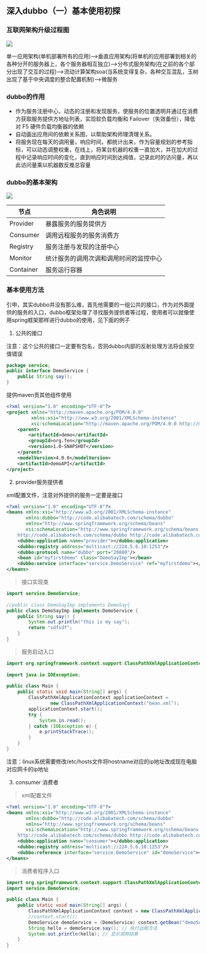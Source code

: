 ## 深入dubbo（一）基本使用初探

### 互联网架构升级过程图

![](blogimg/dubbo/1.jpg)

单一应用架构(单机部署所有的应用)——>垂直应用架构(将单机的应用部署到相关的各种分开的服务器上，各个服务器相互独立)——>分布式服务架构(在之前的各个部分出现了交互的过程)——>流动计算架构soa(当系统变得复杂，各种交互混乱，玉树出现了基于中央调度的整合配置机制)——>微服务

### dubbo的作用

- 作为服务注册中心，动态的注册和发现服务，使服务的位置透明并通过在消费方获取服务提供方地址列表，实现软负载均衡和 Failover（失效备份），降低对 F5 硬件负载均衡器的依赖
- 自动画出应用间的依赖关系图，以帮助架构师理清理关系。
- 将服务现在每天的调用量，响应时间，都统计出来，作为容量规划的参考指标，可以动态调整权重，在线上，将某台机器的权重一直加大，并在加大的过程中记录响应时间的变化，直到响应时间到达阀值，记录此时的访问量，再以此访问量乘以机器数反推总容量

### dubbo的基本架构

![](blogimg/dubbo/2.jpg)

节点|角色说明
---|---
Provider|暴露服务的服务提供方
Consumer|调用远程服务的服务消费方
Registry|服务注册与发现的注册中心
Monitor|统计服务的调用次调和调用时间的监控中心
Container|服务运行容器

### 基本使用方法

引申，其实dubbo并没有那么难，首先他需要的一组公共的接口，作为对外面提供的服务的入口，dubbo框架处理了寻找服务提供者等过程，使用者可以就像使用spring框架那样进行dubbo的使用，见下面的例子

1. 公共的接口

注意：这个公共的接口一定要有包名，否则dubbo内部的反射处理方法将会报空值错误

```java
package service;
public interface DemoService {
    public String say();
}
```

提供maven贡其他组件使用

```xml
<?xml version="1.0" encoding="UTF-8"?>
<project xmlns="http://maven.apache.org/POM/4.0.0"
         xmlns:xsi="http://www.w3.org/2001/XMLSchema-instance"
         xsi:schemaLocation="http://maven.apache.org/POM/4.0.0 http://maven.apache.org/xsd/maven-4.0.0.xsd">
    <parent>
        <artifactId>demo</artifactId>
        <groupId>org.fen</groupId>
        <version>1.0-SNAPSHOT</version>
    </parent>
    <modelVersion>4.0.0</modelVersion>
    <artifactId>demoAPI</artifactId>
</project>
```

2. provider服务提供者

xml配置文件，注意对外提供的服务一定要是接口

```xml
<?xml version="1.0" encoding="UTF-8"?>
<beans xmlns:xsi="http://www.w3.org/2001/XMLSchema-instance"
       xmlns:dubbo="http://code.alibabatech.com/schema/dubbo"
       xmlns="http://www.springframework.org/schema/beans"
       xsi:schemaLocation="http://www.springframework.org/schema/beans http://www.springframework.org/schema/beans/spring-beans-2.5.xsd
	http://code.alibabatech.com/schema/dubbo http://code.alibabatech.com/schema/dubbo/dubbo.xsd">
    <dubbo:application name="provider"></dubbo:application>
    <dubbo:registry address="multicast://224.5.6.10:1253"/>
    <dubbo:protocol name="dubbo" port="20880"/>
    <bean id="myfirstdemo" class="DemoSayImp"></bean>
    <dubbo:service interface="service.DemoService" ref="myfirstdemo"></dubbo:service>
</beans>
```

> 接口实现类

```java
import service.DemoService;
 
//public class DemoSayImp implements DemoSay{
public class DemoSayImp implements DemoService {
    public String say() {
        System.out.println("this is my say");
        return "sdfsdf";
    }
}
```
> 服务启动入口

```java
import org.springframework.context.support.ClassPathXmlApplicationContext;
 
import java.io.IOException;
 
public class Main {
    public static void main(String[] args) {
        ClassPathXmlApplicationContext applicationContext =
                new ClassPathXmlApplicationContext("bean.xml");
        applicationContext.start();
        try {
            System.in.read();
        } catch (IOException e) {
            e.printStackTrace();
        }
    }
}
```

注意：linux系统需要修改/etc/hosts文件将hostname对应的ip地址改成现在电脑对应网卡的ip地址

3. consumer 消费者

> xml配置文件

```xml
<?xml version="1.0" encoding="UTF-8"?>
<beans xmlns:xsi="http://www.w3.org/2001/XMLSchema-instance"
       xmlns:dubbo="http://code.alibabatech.com/schema/dubbo"
       xmlns="http://www.springframework.org/schema/beans"
       xsi:schemaLocation="http://www.springframework.org/schema/beans http://www.springframework.org/schema/beans/spring-beans-2.5.xsd
	http://code.alibabatech.com/schema/dubbo http://code.alibabatech.com/schema/dubbo/dubbo.xsd">
    <dubbo:application name="consumer"></dubbo:application>
    <dubbo:registry address="multicast://224.5.6.10:1253"/>
    <dubbo:reference interface="service.DemoService" id="demoService"></dubbo:reference>
</beans>
```

> 消费者程序入口

```java
import org.springframework.context.support.ClassPathXmlApplicationContext;
import service.DemoService;
 
public class Main {
    public static void main(String[] args) {
        ClassPathXmlApplicationContext context = new ClassPathXmlApplicationContext(new String[]{"bean.xml"});
        //context.start();
        DemoService demoService = (DemoService) context.getBean("demoService"); // 获取远程服务代理
        String hello = demoService.say(); // 执行远程方法
        System.out.println(hello); // 显示调用结果
    }
}
```

